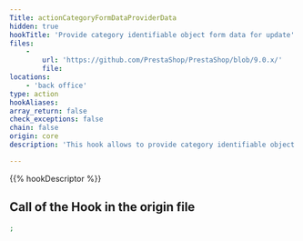 ```yaml
---
Title: actionCategoryFormDataProviderData
hidden: true
hookTitle: 'Provide category identifiable object form data for update'
files:
    -
        url: 'https://github.com/PrestaShop/PrestaShop/blob/9.0.x/'
        file: 
locations:
    - 'back office'
type: action
hookAliases: 
array_return: false
check_exceptions: false
chain: false
origin: core
description: 'This hook allows to provide category identifiable object form data which will prefill the form in update/edition page'

---
```


{{% hookDescriptor %}}

## Call of the Hook in the origin file

```php
;
```
